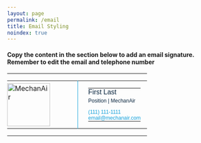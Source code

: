 ```yaml
---
layout: page
permalink: /email
title: Email Styling
noindex: true
---
```

   <h4>Copy the content in the section below to add an email signature. Remember to edit the email and telephone number</h4>



<table id="email" width="340" cellspacing="0" cellpadding="0" border="0">
   <tr style="border:0;padding:0;">
      <td style="border:0;padding:0;">
         <table cellspacing="0" cellpadding="0" border="0">
            <tr style="border:0;padding:0;">
               <td valign="top" width="140" style="padding:0 24px 0 0; vertical-align: middle; border:0;">
               	<a href="http://mechanair.com" target="_blank"><img alt="MechanAir" width="100" style="width:100px; vertical-align: middle;" src="https://mechanair.com/images/mechanair-email-logo.png" /></a>
               </td>
               <td style="font-size:1em;padding:0 15px 0 24px;vertical-align: top; border:0; border-left: 1px solid #109FDA;" valign="top">
                  <table cellspacing="0" cellpadding="0" border="0" style="line-height: 1.1;">
                     <tr style="border:0;padding:0;">
                        <td style="border:0;padding:0;">
                           <div style="font: 1em arial, helvetica, sans-serif;color:#0a263f;">First Last</div>
                        </td>
                     </tr>
                     <tr style="border:0;padding:0;">
                        <td style="padding: 4px 0 12px;border:0;">
                           <div style="font: 0.75em arial, helvetica, sans-serif;color:#0a263f;">
                           Position  |  MechanAir   </div>
                        </td>
                     </tr>
                     <tr style="padding: 0;border:0;">
                        <td style="color: #109FDA;border:0;padding:0;font: 0.75em arial, helvetica, sans-serif;text-decoration: none;">(111) 111-1111</td>
                     </tr>
                     <tr style="padding: 0;border:0;">
                        <td style="color: #109FDA;border:0;padding:0;font: 0.75em arial, helvetica, sans-serif;text-decoration: none;">email@mechanair.com</td>
                     </tr>
                  </table>
               </td>
            </tr>
         </table>
      </td>
   </tr>
</table>